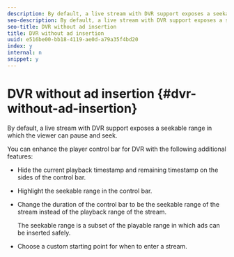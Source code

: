 ```yaml
---
description: By default, a live stream with DVR support exposes a seekable range in which the viewer can pause and seek.
seo-description: By default, a live stream with DVR support exposes a seekable range in which the viewer can pause and seek.
seo-title: DVR without ad insertion
title: DVR without ad insertion
uuid: e516be00-bb18-4119-ae0d-a79a35f4bd20
index: y
internal: n
snippet: y
---
```


# DVR without ad insertion {#dvr-without-ad-insertion}

By default, a live stream with DVR support exposes a seekable range in which the viewer can pause and seek.

You can enhance the player control bar for DVR with the following additional features:

* Hide the current playback timestamp and remaining timestamp on the sides of the control bar. 
* Highlight the seekable range in the control bar. 
* Change the duration of the control bar to be the seekable range of the stream instead of the playback range of the stream.

  The seekable range is a subset of the playable range in which ads can be inserted safely. 
* Choose a custom starting point for when to enter a stream.